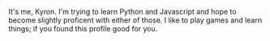 It's me, Kyron. 
I'm trying to learn Python and Javascript and hope to become slightly proficent with either of those.
I like to play games and learn things; if you found this profile good for you.
